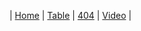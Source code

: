 | [Home][1] | [Table][2] | [404][3] | [Video][4] |

[1]: /
[2]: table.html
[3]: 404.html
[4]: video.html